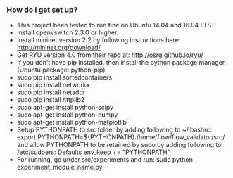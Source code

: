 ### How do I get set up? ###

* This project been tested to run fine on Ubuntu 14.04 and 16.04 LTS. 
* Install openvswitch 2.3.0 or higher.
* Install mininet version 2.2 by following instructions here: http://mininet.org/download/
* Get RYU version 4.0 from their repo at: http://osrg.github.io/ryu/
* If you don't have pip installed, then install the python package manager. (Ubuntu package: python-pip)
* sudo pip install sortedcontainers
* sudo pip install networkx
* sudo pip install netaddr
* sudo pip install httplib2
* sudo apt-get install python-scipy
* sudo apt-get install python-numpy
* sudo apt-get install python-matplotlib
* Setup PYTHONPATH to src folder by adding following to ~/.bashrc: export PYTHONPATH=${PYTHONPATH}:/home/flow/flow_validator/src/ and allow PYTHONPATH to be retained by sudo by adding following to /etc/sudoers: Defaults env_keep += "PYTHONPATH"
* For running, go under src/experiments and run: sudo python experiment_module_name.py
